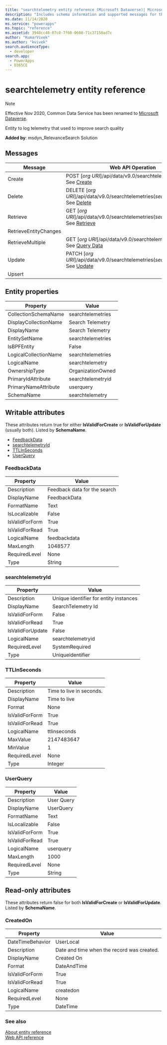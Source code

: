 ```yaml
---
title: "searchtelemetry entity reference (Microsoft Dataverse)| MicrosoftDocs"
description: "Includes schema information and supported messages for the searchtelemetry table."
ms.date: 11/14/2020
ms.service: "powerapps"
ms.topic: "reference"
ms.assetid: 3948cc48-07c8-7f60-0608-71c37158ad7c
author: "KumarVivek"
ms.author: "kvivek"
search.audienceType: 
  - developer
search.app: 
  - PowerApps
  - D365CE
---
```

# searchtelemetry entity reference

> [!NOTE]
> Effective Nov 2020, Common Data Service has been renamed to [Microsoft Dataverse](/powerapps/maker/common-data-service/data-platform-intro).

Entity to log telemetry that used to improve search quality

**Added by**: msdyn_RelevanceSearch Solution


## Messages

|Message|Web API Operation|SDK Assembly|
|-|-|-|
|Create|POST [*org URI*]/api/data/v9.0/searchtelemetries<br />See [Create](/powerapps/developer/common-data-service/webapi/create-entity-web-api)|<xref:Microsoft.Xrm.Sdk.Messages.CreateRequest> or <br /><xref:Microsoft.Xrm.Sdk.IOrganizationService.Create*>|
|Delete|DELETE [*org URI*]/api/data/v9.0/searchtelemetries(*searchtelemetryid*)<br />See [Delete](/powerapps/developer/common-data-service/webapi/update-delete-entities-using-web-api#basic-delete)|<xref:Microsoft.Xrm.Sdk.Messages.DeleteRequest> or <br /><xref:Microsoft.Xrm.Sdk.IOrganizationService.Delete*>|
|Retrieve|GET [*org URI*]/api/data/v9.0/searchtelemetries(*searchtelemetryid*)<br />See [Retrieve](/powerapps/developer/common-data-service/webapi/retrieve-entity-using-web-api)|<xref:Microsoft.Xrm.Sdk.Messages.RetrieveRequest> or <br /><xref:Microsoft.Xrm.Sdk.IOrganizationService.Retrieve*>|
|RetrieveEntityChanges||<xref:Microsoft.Xrm.Sdk.Messages.RetrieveEntityChangesRequest>|
|RetrieveMultiple|GET [*org URI*]/api/data/v9.0/searchtelemetries<br />See [Query Data](/powerapps/developer/common-data-service/webapi/query-data-web-api)|<xref:Microsoft.Xrm.Sdk.Messages.RetrieveMultipleRequest> or <br /><xref:Microsoft.Xrm.Sdk.IOrganizationService.RetrieveMultiple*>|
|Update|PATCH [*org URI*]/api/data/v9.0/searchtelemetries(*searchtelemetryid*)<br />See [Update](/powerapps/developer/common-data-service/webapi/update-delete-entities-using-web-api#basic-update)|<xref:Microsoft.Xrm.Sdk.Messages.UpdateRequest> or <br /><xref:Microsoft.Xrm.Sdk.IOrganizationService.Update*>|
|Upsert||<xref:Microsoft.Xrm.Sdk.Messages.UpsertRequest>|

## Entity properties

|Property|Value|
|--------|-----|
|CollectionSchemaName|searchtelemetries|
|DisplayCollectionName|Search Telemetry|
|DisplayName|Search Telemetry|
|EntitySetName|searchtelemetries|
|IsBPFEntity|False|
|LogicalCollectionName|searchtelemetries|
|LogicalName|searchtelemetry|
|OwnershipType|OrganizationOwned|
|PrimaryIdAttribute|searchtelemetryid|
|PrimaryNameAttribute|userquery|
|SchemaName|searchtelemetry|

<a name="writable-attributes"></a>

## Writable attributes

These attributes return true for either **IsValidForCreate** or **IsValidForUpdate** (usually both). Listed by **SchemaName**.

- [FeedbackData](#BKMK_FeedbackData)
- [searchtelemetryId](#BKMK_searchtelemetryId)
- [TTLInSeconds](#BKMK_TTLInSeconds)
- [UserQuery](#BKMK_UserQuery)


### <a name="BKMK_FeedbackData"></a> FeedbackData

|Property|Value|
|--------|-----|
|Description|Feedback data for the search|
|DisplayName|FeedbackData|
|FormatName|Text|
|IsLocalizable|False|
|IsValidForForm|True|
|IsValidForRead|True|
|LogicalName|feedbackdata|
|MaxLength|1048577|
|RequiredLevel|None|
|Type|String|


### <a name="BKMK_searchtelemetryId"></a> searchtelemetryId

|Property|Value|
|--------|-----|
|Description|Unique identifier for entity instances|
|DisplayName|SearchTelemetry Id|
|IsValidForForm|False|
|IsValidForRead|True|
|IsValidForUpdate|False|
|LogicalName|searchtelemetryid|
|RequiredLevel|SystemRequired|
|Type|Uniqueidentifier|


### <a name="BKMK_TTLInSeconds"></a> TTLInSeconds

|Property|Value|
|--------|-----|
|Description|Time to live in seconds.|
|DisplayName|Time to live|
|Format|None|
|IsValidForForm|True|
|IsValidForRead|True|
|LogicalName|ttlinseconds|
|MaxValue|2147483647|
|MinValue|1|
|RequiredLevel|None|
|Type|Integer|


### <a name="BKMK_UserQuery"></a> UserQuery

|Property|Value|
|--------|-----|
|Description|User Query|
|DisplayName|UserQuery|
|FormatName|Text|
|IsLocalizable|False|
|IsValidForForm|True|
|IsValidForRead|True|
|LogicalName|userquery|
|MaxLength|1000|
|RequiredLevel|None|
|Type|String|

<a name="read-only-attributes"></a>

## Read-only attributes

These attributes return false for both **IsValidForCreate** or **IsValidForUpdate**. Listed by **SchemaName**.


### <a name="BKMK_CreatedOn"></a> CreatedOn

|Property|Value|
|--------|-----|
|DateTimeBehavior|UserLocal|
|Description|Date and time when the record was created.|
|DisplayName|Created On|
|Format|DateAndTime|
|IsValidForForm|True|
|IsValidForRead|True|
|LogicalName|createdon|
|RequiredLevel|None|
|Type|DateTime|



### See also

[About entity reference](../about-entity-reference.md)<br />
[Web API reference](/dynamics365/customer-engagement/web-api/about)<br />
<xref href="Microsoft.Dynamics.CRM.searchtelemetry?text=searchtelemetry EntityType" />